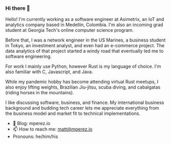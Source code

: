 ### Hi there 👋

Hello! I'm currently working as a software engineer at Asimetrix, an IoT and analytics company based in Medellín, Colombia. I'm also an incoming grad student at Georgia Tech's online computer science program.

Before that, I was a network engineer in the US Marines, a business student in Tokyo, an investment analyst, and even had an e-commerce project. The data analytics of that project started a windy road that eventually led me to software engineering.

For work I mainly use Python, however Rust is my language of choice. I'm also familiar with C, Javascript, and Java.

While my pandemic hobby has become attending virtual Rust meetups, I also enjoy lifting weights, Brazilian Jiu-jitsu, scuba diving, and cabalgatas (riding horses in the mountains).

I like discussing software, business, and finance. My international business background and budding tech career lets me appreciate everything from the business model and market fit to technical implementations.

- 🌱 Blog: mperez.io
- 📫 How to reach me: matt@mperez.io
-  Pronouns: he/him/his
